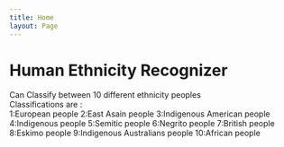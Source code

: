 ```yaml
---
title: Home
layout: Page
---
```


# Human Ethnicity Recognizer
Can Classify between 10 different ethnicity peoples <br/>
Classifications are : <br/>
1:European people
2:East Asain  people
3:Indigenous American people 
4:Indigenous people
5:Semitic people
6:Negrito people
7:British people
8:Eskimo people
9:Indigenous Australians people
10:African people